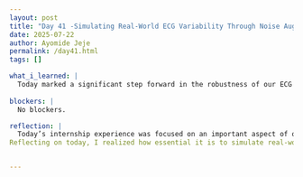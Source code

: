 ```yaml
---
layout: post
title: "Day 41 -Simulating Real-World ECG Variability Through Noise Augmentation"
date: 2025-07-22
author: Ayomide Jeje
permalink: /day41.html
tags: []

what_i_learned: |
  Today marked a significant step forward in the robustness of our ECG classification project. I dedicated the majority of my time to implementing and testing various forms of synthetic noise to simulate real-world distortions in ECG signals. The goal was to enhance the generalization capabilities of our deep learning models by exposing them to more realistic, imperfect data. I began by introducing Gaussian noise into the dataset, which mimics the random fluctuations often encountered in sensor readings due to electronic interference or environmental conditions. This type of noise helps the model learn to distinguish between signal and background fluctuations, making it more reliable when deployed in practical settings. Next, I implemented baseline wander, a common low-frequency distortion typically caused by factors like patient movement or breathing. This artifact can shift the entire signal baseline up or down over time, posing a challenge for accurate detection of cardiac events. By simulating this condition, the model becomes better equipped to ignore irrelevant baseline shifts and focus on the important morphological features of the ECG. Later in the day, I met with my professor to review the progress and discuss the implications of these noise additions. We examined how noise augmentation can serve as a form of regularization and potentially improve model resilience against unseen data. The meeting also helped clarify our next steps, which include evaluating model performance on noisy versus clean data and determining the best noise combinations for training. Overall, today’s work was both technically challenging and intellectually rewarding. It brought us closer to building a more reliable and clinically applicable ECG diagnostic tool by replicating the complexities of real-world data
  
blockers: |
  No blockers.

reflection: |
  Today’s internship experience was focused on an important aspect of our ECGNet project: preparing our dataset to better reflect real-world conditions. A key insight in deep learning for biomedical data is that models trained only on clean, ideal signals often fail when exposed to noisy, real-life data. To address this, I spent the day implementing various forms of noise augmentation into our ECG dataset, including Gaussian noise, baseline wander, and muscle noise. The first type of noise I introduced was Gaussian noise, which represents random fluctuations commonly seen in ECG signals due to sensor imperfections or background interference. Adding this noise helps our model learn how to filter out irrelevant spikes and better detect consistent patterns in the signal.Next, I worked on simulating baseline wander, a slow drift in the ECG signal caused by factors like patient movement or breathing. This distortion can interfere with key features like the ST segment, so making our model robust to such artifacts is critical for accurate clinical interpretation. Lastly, I added muscle noise, or electromyographic interference, which introduces high-frequency variations typically caused by voluntary or involuntary muscle contractions. This type of noise is especially common during ambulatory ECG recordings and can easily confuse a model if it hasn’t seen similar distortions during training. Later in the day, I had a valuable meeting with my professor. We reviewed the goals of noise augmentation and discussed how these changes could lead to improved model generalization and robustness. The discussion helped me better understand not just the how, but the why behind these techniques — and how they align with our broader goal of building a clinically usable diagnostic model.
Reflecting on today, I realized how essential it is to simulate real-world variability when working with medical data. Clean data may perform well in lab settings, but our goal is to develop solutions that function reliably in unpredictable environments. Today’s work was a meaningful step toward that vision.


---
```

